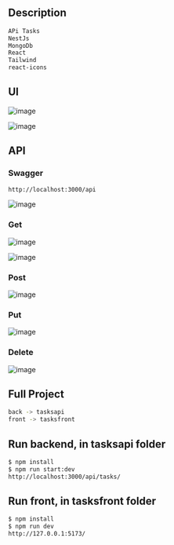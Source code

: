
## Description
```bash
APi Tasks
NestJs 
MongoDb
React
Tailwind
react-icons
```
## UI
![image](https://github.com/jhhg04/NestJs-Mongo-React-Tasks-Fazt/assets/52834318/accd9029-ad57-4de3-9b41-8280ed0798b4)

![image](https://github.com/jhhg04/NestJs-Mongo-React-Tasks-Fazt/assets/52834318/929bb873-d4c4-46f4-abc5-70a642c26740)

## API
### Swagger
```bash
http://localhost:3000/api
```
![image](https://github.com/jhhg04/NestJs-Mongo-Books-Jhhg/assets/52834318/616860bc-2738-4d67-ad33-4638fc1c203e)

### Get
![image](https://github.com/jhhg04/NestJs-Mongo-React-Tasks-Fazt/assets/52834318/dc4e4fb8-590a-4f83-bbbc-28bdf657e2d4)

![image](https://github.com/jhhg04/NestJs-Mongo-React-Tasks-Fazt/assets/52834318/9db6c1d3-b365-422d-8557-4e4724c233e3)

### Post
![image](https://github.com/jhhg04/NestJs-Mongo-React-Tasks-Fazt/assets/52834318/a7f627bd-db2e-44b5-93b5-4a6c04b12284)

### Put
![image](https://github.com/jhhg04/NestJs-Mongo-React-Tasks-Fazt/assets/52834318/72792c73-3ffb-48c5-9fd1-22b331ac620c)

### Delete

![image](https://github.com/jhhg04/NestJs-Mongo-React-Tasks-Fazt/assets/52834318/5ce109f0-c5b2-456c-9bcb-a8e1b97ea70e)


## Full Project

```bash
back -> tasksapi
front -> tasksfront
```

## Run backend, in tasksapi folder

```bash
$ npm install
$ npm run start:dev
http://localhost:3000/api/tasks/
```

## Run front, in tasksfront folder

```bash
$ npm install
$ npm run dev
http://127.0.0.1:5173/
```
